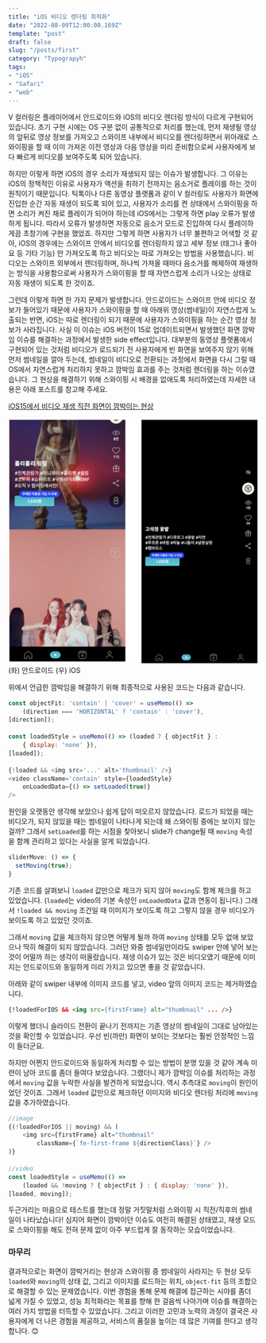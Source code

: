 ```yaml
---
title: "iOS 비디오 렌더링 최적화"
date: "2022-08-09T12:00:00.169Z"
template: "post"
draft: false
slug: "/posts/first"
category: "Typograpyh"
tags: 
- "iOS"
- "Safari"
- "web"
---
```


V 컬러링은 플레이어에서 안드로이드와 iOS의 비디오 렌더링 방식이 다르게 구현되어 있습니다. 초기 구현 시에는 OS 구분 없이 공통적으로 처리를 했는데, 먼저 재생될 영상의 앞뒤로 영상 정보를 가져오고 스와이프 내부에서 비디오를 렌더링하면서 위아래로 스와이핑을 할 때 이미 가져온 이전 영상과 다음 영상을 미리 준비함으로써 사용자에게 보다 빠르게 비디오를 보여주도록 되어 있습니다.

하지만 이렇게 하면 iOS의 경우 소리가 재생되지 않는 이슈가 발생합니다. 그 이유는 iOS의 정책적인 이유로 사용자가 액션을 취하기 전까지는 음소거로 플레이를 하는 것이 원칙이기 때문입니다. 틱톡이나 다른 동영상 플랫폼과 같이 V 컬러링도 사용자가 화면에 진입한 순간 자동 재생이 되도록 되어 있고, 사용자가 소리를 켠 상태에서 스와이핑을 하면 소리가 켜진 채로 플레이가 되어야 하는데 iOS에서는 그렇게 하면 play 오류가 발생하게 됩니다. 따라서 오류가 발생하면 자동으로 음소거 모드로 진입하여 다시 플레이하게끔 초창기에 구현을 했었죠. 하지만 그렇게 하면 사용자가 너무 불편하고 어색할 것 같아, iOS의 경우에는 스와이프 안에서 비디오를 렌더링하지 않고 세부 정보 (태그나 좋아요 등 기타 기능) 만 가져오도록 하고 비디오는 따로 가져오는 방법을 사용했습니다. 비디오는 스와이프 외부에서 렌더링하며, 하나씩 가져올 때마다 음소거를 해제하여 재생하는 방식을 사용함으로써 사용자가 스와이핑을 할 때 자연스럽게 소리가 나오는 상태로 자동 재생이 되도록 한 것이죠.

그런데 이렇게 하면 한 가지 문제가 발생합니다. 안드로이드는 스와이프 안에 비디오 정보가 들어있기 때문에 사용자가 스와이핑을 할 때 아래위 영상(썸네일)이 자연스럽게 노출되는 반면, iOS는 따로 렌더링이 되기 때문에 사용자가 스와이핑을 하는 순간 영상 정보가 사라집니다. 사실 이 이슈는 iOS 버전이 15로 업데이트되면서 발생했던 화면 깜박임 이슈를 해결하는 과정에서 발생한 side effect입니다. 대부분의 동영상 플랫폼에서 구현되어 있는 것처럼 비디오가 로드되기 전 사용자에게 빈 화면을 보여주지 않기 위해 먼저 썸네일을 깔아 두는데, 썸네일이 비디오로 전환되는 과정에서 화면을 다시 그릴 때 OS에서 자연스럽게 처리하지 못하고 깜박임 효과를 주는 것처럼 렌더링을 하는 이슈였습니다. 그 현상을 해결하기 위해 스와이핑 시 배경을 없애도록 처리하였는데 자세한 내용은 아래 포스트를 참고해 주세요.

[iOS15에서 비디오 재생 직전 화면이 깜박이는 현상](https://jayoon-kong.github.io/ios15-rendering/)

![Android_iOS](./android_ios.png)
(좌) 안드로이드 (우) iOS

위에서 언급한 깜박임을 해결하기 위해 최종적으로 사용된 코드는 다음과 같습니다.

```javascript
const objectFit: 'contain' | 'cover' = useMemo(() => 
	(direction === 'HORIZONTAL' ? 'contain' : 'cover'), 
[direction]);

const loadedStyle = useMemo(() => (loaded ? { objectFit } : 
	{ display: 'none' }), 
[loaded]);

{!loaded && <img src='...' alt='thumbnail' />}
<video className='contain' style={loadedStyle} 
	onLoadedData={() => setLoaded(true)}
/>
```

원인을 오랫동안 생각해 보았으나 쉽게 답이 떠오르지 않았습니다. 로드가 되었을 때는 비디오가, 되지 않있을 때는 썸네일이 나타나게 되는데 왜 스와이핑 중에는 보이지 않는 걸까? 그래서 `setLoaded`를 하는 시점을 찾아보니 slide가 change될 때 `moving` 속성을 함께 관리하고 있다는 사실을 알게 되었습니다.

```javascript
sliderMove: () => {
  setMoving(true);
}
```

기존 코드를 살펴보니 `loaded` 값만으로 체크가 되지 않아 `moving`도 함께 체크를 하고 있었습니다. (`loaded`는 video의 기본 속성인 `onLoadedData` 값과 연동이 됩니다.) 그래서 `!loaded && moving` 조건일 때 이미지가 보이도록 하고 그렇지 않을 경우 비디오가 보이도록 하고 있었던 것이죠.

그래서 `moving` 값을 체크하지 않으면 어떻게 될까 하여 `moving` 상태를 모두 없애 보았으나 딱히 해결이 되지 않았습니다. 그러던 와중 썸네일만이라도 swiper 안에 넣어 보는 것이 어떨까 하는 생각이 떠올랐습니다. 재생 이슈가 있는 것은 비디오였기 때문에 이미지는 안드로이드와 동일하게 미리 가지고 있으면 좋을 것 같았습니다.

아래와 같이 swiper 내부에 이미지 코드를 넣고, video 앞의 이미지 코드는 제거하였습니다.

```html
{!loadedForIOS && <img src={firstFrame} alt="thumbnail" ... />}
```

이렇게 했더니 슬라이드 전환이 끝나기 전까지는 기존 영상의 썸네일이 그대로 남아있는 것을 확인할 수 있었습니다. 우선 빈(까만) 화면이 보이는 것보다는 훨씬 안정적인 느낌이 들더군요.

하지만 어쩐지 안드로이드와 동일하게 처리할 수 있는 방법이 분명 있을 것 같아 계속 미련이 남아 코드를 좀더 들여다 보았습니다. 그랬더니 제가 깜박임 이슈를 처리하는 과정에서 `moving` 값을 누락한 사실을 발견하게 되었습니다. 역시 추측대로 `moving`이 원인이었던 것이죠. 그래서 `loaded` 값만으로 체크하던 이미지와 비디오 렌더링 처리에 `moving` 값을 추가하였습니다.

```javascript
//image
{(!loadedForIOS || moving) && (
	<img src={firstFrame} alt="thumbnail" 
		className={`fe-first-frame ${directionClass}`} />
)}

//video
const loadedStyle = useMemo(() => 
	(loaded && !moving ? { objectFit } : { display: 'none' }), 
[loaded, moving]);
```

두근거리는 마음으로 테스트를 했는데 정말 거짓말처럼 스와이핑 시 직전/직후의 썸네일이 나타났습니다! 심지어 화면이 깜박이던 이슈도 여전히 해결된 상태였고, 재생 모드로 스와이핑을 해도 전혀 문제 없이 아주 부드럽게 잘 동작하는 모습이었습니다.

### 마무리

결과적으로는 화면이 깜박거리는 현상과 스와이핑 중 썸네일이 사라지는 두 현상 모두 `loaded`와 `moving`의 상태 값, 그리고 이미지를 로드하는 위치, `object-fit` 등의 조합으로 해결할 수 있는 문제였습니다.
이번 경험을 통해 문제 해결에 접근하는 시야를 좀더 넓게 가질 수 있었고, 성능 최적화라는 목표를 향해 한 걸음씩 나아가며 이슈를 해결하는 여러 가지 방법을 터득할 수 있었습니다.
그리고 이러한 고민과 노력의 과정이 결국은 사용자에게 더 나은 경험을 제공하고, 서비스의 품질을 높이는 데 많은 기여를 한다고 생각합니다. 😊